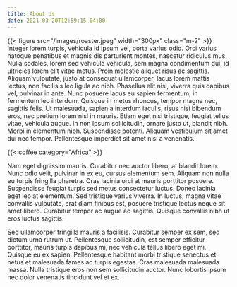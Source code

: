 ```yaml
---
title: About Us
date: 2021-03-20T12:59:15-04:00
---
```

{{< figure src="/images/roaster.jpeg" width="300px" class="m-2" >}}
Integer lorem turpis, vehicula id ipsum vel, porta varius odio. Orci varius natoque penatibus et magnis dis parturient montes, nascetur ridiculus mus. Nulla sodales, lorem sed vehicula vehicula, sem magna condimentum dui, id ultricies lorem elit vitae metus. Proin molestie aliquet risus ac sagittis. Aliquam vulputate, justo at consequat ullamcorper, lacus lorem mattis lectus, non facilisis leo ligula ac nibh. Phasellus elit nisl, viverra quis dapibus vel, pulvinar in ante. Nunc posuere lacus eu sapien fermentum, in fermentum leo interdum. Quisque in metus rhoncus, tempor magna nec, sagittis felis. Ut malesuada, sapien a interdum iaculis, risus nisi bibendum eros, nec pretium lorem nisl in mauris. Etiam eget nisi tristique, feugiat tellus vitae, vehicula augue. In non ipsum sollicitudin, ornare justo ut, blandit nibh. Morbi in elementum nibh. Suspendisse potenti. Aliquam vestibulum sit amet dui nec tempor. Pellentesque imperdiet sit amet nisi a venenatis.

{{< coffee category="Africa" >}}

Nam eget dignissim mauris. Curabitur nec auctor libero, at blandit lorem. Nunc odio velit, pulvinar in ex eu, cursus elementum sem. Aliquam non nulla eu turpis fringilla pharetra. Cras lacinia orci at mauris porttitor posuere. Suspendisse feugiat turpis sed metus consectetur luctus. Donec lacinia eget leo at elementum. Sed tristique varius viverra. In luctus, magna vitae convallis vulputate, erat diam finibus est, posuere tristique lectus neque sit amet libero. Curabitur tempor ac augue ac sagittis. Quisque convallis nibh ut eros luctus sagittis.

Sed ullamcorper fringilla mauris a facilisis. Curabitur semper ex sem, sed dictum urna rutrum ut. Pellentesque sollicitudin, est semper efficitur porttitor, mauris turpis dapibus mi, nec vehicula tellus libero eget mi. Quisque eu ex sapien. Pellentesque habitant morbi tristique senectus et netus et malesuada fames ac turpis egestas. Cras malesuada malesuada massa. Nulla tristique eros non sem sollicitudin auctor. Nunc lobortis ipsum nec dolor venenatis tincidunt vel et ex.

